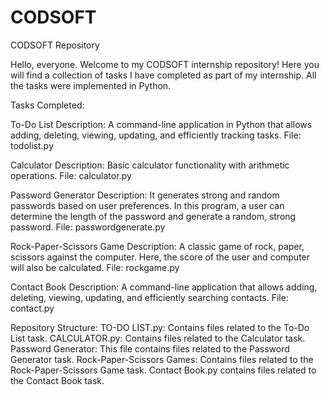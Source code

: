 # CODSOFT
CODSOFT Repository

Hello, everyone. Welcome to my CODSOFT internship repository! Here you will find a collection of tasks I have completed as part of my internship. All the tasks were implemented in Python.

Tasks Completed:

To-Do List Description: A command-line application in Python that allows adding, deleting, viewing, updating, and efficiently tracking tasks.  File: todolist.py

Calculator Description: Basic calculator functionality with arithmetic operations. File: calculator.py

Password Generator Description: It generates strong and random passwords based on user preferences. In this program, a user can determine the length of the password and generate a random, strong password. File: passwordgenerate.py

Rock-Paper-Scissors Game Description: A classic game of rock, paper, scissors against the computer. Here, the score of the user and computer will also be calculated. File: rockgame.py

Contact Book Description: A command-line application that allows adding, deleting, viewing, updating, and efficiently searching contacts. File: contact.py

Repository Structure: TO-DO LIST.py: Contains files related to the To-Do List task. CALCULATOR.py: Contains files related to the Calculator task. Password Generator: This file contains files related to the Password Generator task. Rock-Paper-Scissors Games: Contains files related to the Rock-Paper-Scissors Game task. Contact Book.py contains files related to the Contact Book task.

